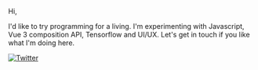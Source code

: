 Hi,

I'd like to try programming for a living. 
I'm experimenting with Javascript, Vue 3 composition API, Tensorflow and UI/UX.
Let's get in touch if you like what I'm doing here.

[<img src="https://raw.githubusercontent.com/deathlyface/deathlyface/main/twitter.png" alt="Twitter">](https://twitter.com/vanzelleb)


<!---
vanzelleb/vanzelleb is a ✨ special ✨ repository because its `README.md` (this file) appears on your GitHub profile.
You can click the Preview link to take a look at your changes.
--->
